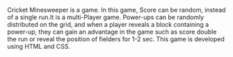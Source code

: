 Cricket Minesweeper is a game. In this game, Score can be random, instead of a single run.It is a multi-Player game. Power-ups can be randomly distributed on the grid, and when a player reveals a block containing a power-up, they can gain an advantage in the game such as score double the run or reveal the position of fielders for 1-2 sec.
This game is developed using HTML and CSS.
